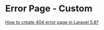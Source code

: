 # Error Page - Custom

[How to create 404 error page in Laravel 5.8?](https://www.itsolutionstuff.com/post/how-to-create-404-error-page-in-laravel-58example.html)
